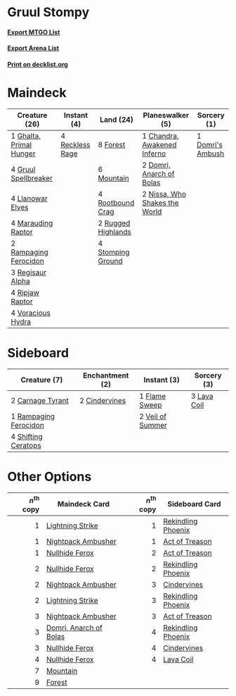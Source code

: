 # Gruul Stompy

#### [Export MTGO List](../collection/Gruul%20Stompy/Gruul%20Stompy.txt)
#### [Export Arena List](../collection/Gruul%20Stompy/Gruul%20Stompy_arena.txt)
#### [Print on decklist.org](http://decklist.org/?deckmain=1%09Chandra,%20Awakened%20Inferno%0A1%09Domri's%20Ambush%0A2%09Domri,%20Anarch%20of%20Bolas%0A8%09Forest%0A1%09Ghalta,%20Primal%20Hunger%0A4%09Gruul%20Spellbreaker%0A4%09Llanowar%20Elves%0A4%09Marauding%20Raptor%0A6%09Mountain%0A2%09Nissa,%20Who%20Shakes%20the%20World%0A2%09Rampaging%20Ferocidon%0A4%09Reckless%20Rage%0A3%09Regisaur%20Alpha%0A4%09Ripjaw%20Raptor%0A4%09Rootbound%20Crag%0A2%09Rugged%20Highlands%0A4%09Stomping%20Ground%0A4%09Voracious%20Hydra&deckside=2%09Carnage%20Tyrant%0A2%09Cindervines%0A1%09Flame%20Sweep%0A3%09Lava%20Coil%0A1%09Rampaging%20Ferocidon%0A4%09Shifting%20Ceratops%0A2%09Veil%20of%20Summer)
# Maindeck

|                                          Creature (26)                                           |                                       Instant (4)                                        |                                          Land (24)                                          |                                            Planeswalker (5)                                            |                                        Sorcery (1)                                        |
|--------------------------------------------------------------------------------------------------|------------------------------------------------------------------------------------------|---------------------------------------------------------------------------------------------|--------------------------------------------------------------------------------------------------------|-------------------------------------------------------------------------------------------|
|1 [Ghalta, Primal Hunger](http://gatherer.wizards.com/Pages/Card/Details.aspx?multiverseid=456564)|4 [Reckless Rage](http://gatherer.wizards.com/Pages/Card/Details.aspx?multiverseid=439767)|8 [Forest](http://gatherer.wizards.com/Pages/Card/Details.aspx?multiverseid=439860)          |1 [Chandra, Awakened Inferno](http://gatherer.wizards.com/Pages/Card/Details.aspx?multiverseid=466881)  |1 [Domri's Ambush](http://gatherer.wizards.com/Pages/Card/Details.aspx?multiverseid=461119)|
|4 [Gruul Spellbreaker](http://gatherer.wizards.com/Pages/Card/Details.aspx?multiverseid=457323)   |                                                                                          |6 [Mountain](http://gatherer.wizards.com/Pages/Card/Details.aspx?multiverseid=439859)        |2 [Domri, Anarch of Bolas](http://gatherer.wizards.com/Pages/Card/Details.aspx?multiverseid=461118)     |                                                                                           |
|4 [Llanowar Elves](http://gatherer.wizards.com/Pages/Card/Details.aspx?multiverseid=129626)       |                                                                                          |4 [Rootbound Crag](http://gatherer.wizards.com/Pages/Card/Details.aspx?multiverseid=420934)  |2 [Nissa, Who Shakes the World](http://gatherer.wizards.com/Pages/Card/Details.aspx?multiverseid=461096)|                                                                                           |
|4 [Marauding Raptor](http://gatherer.wizards.com/Pages/Card/Details.aspx?multiverseid=466904)     |                                                                                          |2 [Rugged Highlands](http://gatherer.wizards.com/Pages/Card/Details.aspx?multiverseid=420935)|                                                                                                        |                                                                                           |
|2 [Rampaging Ferocidon](http://gatherer.wizards.com/Pages/Card/Details.aspx?multiverseid=435308)  |                                                                                          |4 [Stomping Ground](http://gatherer.wizards.com/Pages/Card/Details.aspx?multiverseid=405110) |                                                                                                        |                                                                                           |
|3 [Regisaur Alpha](http://gatherer.wizards.com/Pages/Card/Details.aspx?multiverseid=435383)       |                                                                                          |                                                                                             |                                                                                                        |                                                                                           |
|4 [Ripjaw Raptor](http://gatherer.wizards.com/Pages/Card/Details.aspx?multiverseid=435359)        |                                                                                          |                                                                                             |                                                                                                        |                                                                                           |
|4 [Voracious Hydra](http://gatherer.wizards.com/Pages/Card/Details.aspx?multiverseid=466954)      |                                                                                          |                                                                                             |                                                                                                        |                                                                                           |


# Sideboard

|                                          Creature (7)                                          |                                    Enchantment (2)                                     |                                        Instant (3)                                        |                                     Sorcery (3)                                      |
|------------------------------------------------------------------------------------------------|----------------------------------------------------------------------------------------|-------------------------------------------------------------------------------------------|--------------------------------------------------------------------------------------|
|2 [Carnage Tyrant](http://gatherer.wizards.com/Pages/Card/Details.aspx?multiverseid=435334)     |2 [Cindervines](http://gatherer.wizards.com/Pages/Card/Details.aspx?multiverseid=457305)|1 [Flame Sweep](http://gatherer.wizards.com/Pages/Card/Details.aspx?multiverseid=466893)   |3 [Lava Coil](http://gatherer.wizards.com/Pages/Card/Details.aspx?multiverseid=452858)|
|1 [Rampaging Ferocidon](http://gatherer.wizards.com/Pages/Card/Details.aspx?multiverseid=435308)|                                                                                        |2 [Veil of Summer](http://gatherer.wizards.com/Pages/Card/Details.aspx?multiverseid=466952)|                                                                                      |
|4 [Shifting Ceratops](http://gatherer.wizards.com/Pages/Card/Details.aspx?multiverseid=466948)  |                                                                                        |                                                                                           |                                                                                      |


# Other Options

|*n*<sup>th</sup> copy|                                          Maindeck Card                                          |*n*<sup>th</sup> copy|                                       Sideboard Card                                        |
|--------------------:|-------------------------------------------------------------------------------------------------|--------------------:|---------------------------------------------------------------------------------------------|
|                    1|[Lightning Strike](http://gatherer.wizards.com/Pages/Card/Details.aspx?multiverseid=383299)      |                    1|[Rekindling Phoenix](http://gatherer.wizards.com/Pages/Card/Details.aspx?multiverseid=439768)|
|                    1|[Nightpack Ambusher](http://gatherer.wizards.com/Pages/Card/Details.aspx?multiverseid=466939)    |                    1|[Act of Treason](http://gatherer.wizards.com/Pages/Card/Details.aspx?multiverseid=442107)    |
|                    1|[Nullhide Ferox](http://gatherer.wizards.com/Pages/Card/Details.aspx?multiverseid=452888)        |                    2|[Act of Treason](http://gatherer.wizards.com/Pages/Card/Details.aspx?multiverseid=442107)    |
|                    2|[Nullhide Ferox](http://gatherer.wizards.com/Pages/Card/Details.aspx?multiverseid=452888)        |                    2|[Rekindling Phoenix](http://gatherer.wizards.com/Pages/Card/Details.aspx?multiverseid=439768)|
|                    2|[Nightpack Ambusher](http://gatherer.wizards.com/Pages/Card/Details.aspx?multiverseid=466939)    |                    3|[Cindervines](http://gatherer.wizards.com/Pages/Card/Details.aspx?multiverseid=457305)       |
|                    2|[Lightning Strike](http://gatherer.wizards.com/Pages/Card/Details.aspx?multiverseid=383299)      |                    3|[Rekindling Phoenix](http://gatherer.wizards.com/Pages/Card/Details.aspx?multiverseid=439768)|
|                    3|[Nightpack Ambusher](http://gatherer.wizards.com/Pages/Card/Details.aspx?multiverseid=466939)    |                    3|[Act of Treason](http://gatherer.wizards.com/Pages/Card/Details.aspx?multiverseid=442107)    |
|                    3|[Domri, Anarch of Bolas](http://gatherer.wizards.com/Pages/Card/Details.aspx?multiverseid=461118)|                    4|[Rekindling Phoenix](http://gatherer.wizards.com/Pages/Card/Details.aspx?multiverseid=439768)|
|                    3|[Nullhide Ferox](http://gatherer.wizards.com/Pages/Card/Details.aspx?multiverseid=452888)        |                    4|[Cindervines](http://gatherer.wizards.com/Pages/Card/Details.aspx?multiverseid=457305)       |
|                    4|[Nullhide Ferox](http://gatherer.wizards.com/Pages/Card/Details.aspx?multiverseid=452888)        |                    4|[Lava Coil](http://gatherer.wizards.com/Pages/Card/Details.aspx?multiverseid=452858)         |
|                    7|[Mountain](http://gatherer.wizards.com/Pages/Card/Details.aspx?multiverseid=439859)              |                     |                                                                                             |
|                    9|[Forest](http://gatherer.wizards.com/Pages/Card/Details.aspx?multiverseid=439860)                |                     |                                                                                             |

